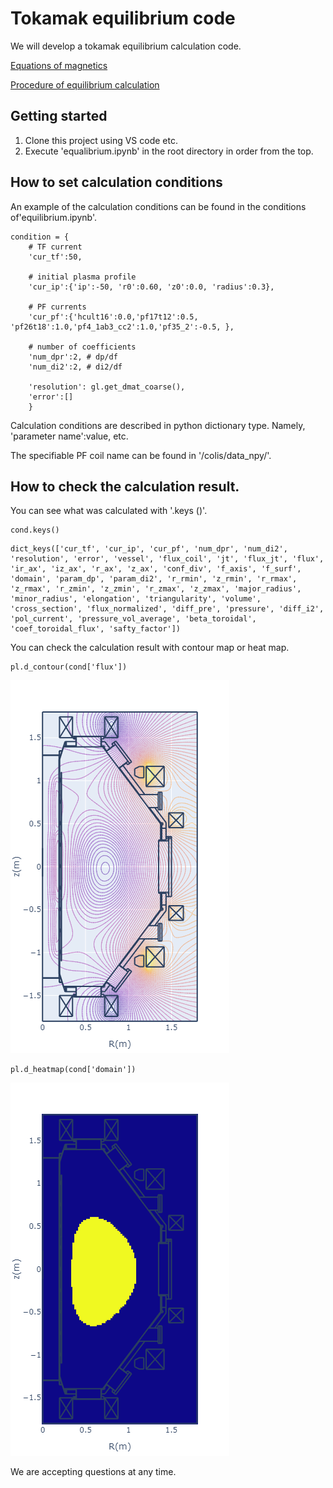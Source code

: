 # Tokamak equilibrium code

We will develop a tokamak equilibrium calculation code.

[Equations of magnetics](doc/magnetics_en.md)

[Procedure of equilibrium calculation](doc/equilibrium_en.md)


## Getting started

1. Clone this project using VS code etc.
1. Execute 'equalibrium.ipynb' in the root directory in order from the top.

## How to set calculation conditions
An example of the calculation conditions can be found in the conditions of'equilibrium.ipynb'.

```python:
condition = {
    # TF current
    'cur_tf':50, 
    
    # initial plasma profile
    'cur_ip':{'ip':-50, 'r0':0.60, 'z0':0.0, 'radius':0.3},
    
    # PF currents
    'cur_pf':{'hcult16':0.0,'pf17t12':0.5, 'pf26t18':1.0,'pf4_1ab3_cc2':1.0,'pf35_2':-0.5, },        
    
    # number of coefficients
    'num_dpr':2, # dp/df
    'num_di2':2, # di2/df
    
    'resolution': gl.get_dmat_coarse(),
    'error':[]
    }
```

Calculation conditions are described in python dictionary type.
Namely, 'parameter name':value, etc.

The specifiable PF coil name can be found in '/colis/data_npy/'.

## How to check the calculation result.
You can see what was calculated with '.keys ()'.

```python:
cond.keys()
```
```python:
dict_keys(['cur_tf', 'cur_ip', 'cur_pf', 'num_dpr', 'num_di2', 'resolution', 'error', 'vessel', 'flux_coil', 'jt', 'flux_jt', 'flux', 'ir_ax', 'iz_ax', 'r_ax', 'z_ax', 'conf_div', 'f_axis', 'f_surf', 'domain', 'param_dp', 'param_di2', 'r_rmin', 'z_rmin', 'r_rmax', 'z_rmax', 'r_zmin', 'z_zmin', 'r_zmax', 'z_zmax', 'major_radius', 'minor_radius', 'elongation', 'triangularity', 'volume', 'cross_section', 'flux_normalized', 'diff_pre', 'pressure', 'diff_i2', 'pol_current', 'pressure_vol_average', 'beta_toroidal', 'coef_toroidal_flux', 'safty_factor'])
```
You can check the calculation result with contour map or heat map.

```python:
pl.d_contour(cond['flux'])
```
![flux](doc/flux.png)

```python:
pl.d_heatmap(cond['domain'])
```
![domain](doc/domain.png)

We are accepting questions at any time.